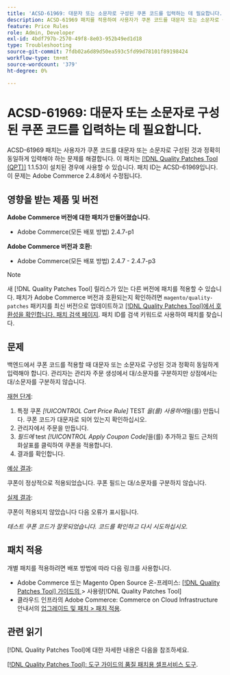 ```yaml
---
title: 'ACSD-61969: 대문자 또는 소문자로 구성된 쿠폰 코드를 입력하는 데 필요합니다.'
description: ACSD-61969 패치를 적용하여 사용자가 쿠폰 코드를 대문자 또는 소문자로 구성한 대로 정확히 입력해야 하는 Adobe Commerce 문제를 해결할 수 있습니다.
feature: Price Rules
role: Admin, Developer
exl-id: 4bdf797b-2570-49f8-8e03-952b49ed1d18
type: Troubleshooting
source-git-commit: 7fdb02a6d89d50ea593c5fd99d78101f89198424
workflow-type: tm+mt
source-wordcount: '379'
ht-degree: 0%

---
```


# ACSD-61969: 대문자 또는 소문자로 구성된 쿠폰 코드를 입력하는 데 필요합니다.

ACSD-61969 패치는 사용자가 쿠폰 코드를 대문자 또는 소문자로 구성된 것과 정확히 동일하게 입력해야 하는 문제를 해결합니다. 이 패치는 [[!DNL Quality Patches Tool (QPT)]](/help/tools/quality-patches-tool/quality-patches-tool-to-self-serve-quality-patches.md) 1.1.53이 설치된 경우에 사용할 수 있습니다. 패치 ID는 ACSD-61969입니다. 이 문제는 Adobe Commerce 2.4.8에서 수정됩니다.

## 영향을 받는 제품 및 버전

**Adobe Commerce 버전에 대한 패치가 만들어졌습니다.**

* Adobe Commerce(모든 배포 방법) 2.4.7-p1

**Adobe Commerce 버전과 호환:**

* Adobe Commerce(모든 배포 방법) 2.4.7 - 2.4.7-p3

>[!NOTE]
>
>새 [!DNL Quality Patches Tool] 릴리스가 있는 다른 버전에 패치를 적용할 수 있습니다. 패치가 Adobe Commerce 버전과 호환되는지 확인하려면 `magento/quality-patches` 패키지를 최신 버전으로 업데이트하고 [[!DNL Quality Patches Tool]에서 호환성을 확인합니다. 패치 검색 페이지](https://experienceleague.adobe.com/tools/commerce-quality-patches/index.html). 패치 ID를 검색 키워드로 사용하여 패치를 찾습니다.

## 문제

백엔드에서 쿠폰 코드를 적용할 때 대문자 또는 소문자로 구성된 것과 정확히 동일하게 입력해야 합니다. 관리자는 관리자 주문 생성에서 대/소문자를 구분하지만 상점에서는 대/소문자를 구분하지 않습니다.

<u>재현 단계</u>:

1. 특정 쿠폰 *[!UICONTROL Cart Price Rule]* TEST *을(를) 사용하여*&#x200B;을(를) 만듭니다. 쿠폰 코드가 대문자로 되어 있는지 확인하십시오.
1. 관리자에서 주문을 만듭니다.
1. *필드에* test *[!UICONTROL Apply Coupon Code]*&#x200B;을(를) 추가하고 필드 근처의 화살표를 클릭하여 쿠폰을 적용합니다.
1. 결과를 확인합니다.

<u>예상 결과</u>:

쿠폰이 정상적으로 적용되었습니다. 쿠폰 필드는 대/소문자를 구분하지 않습니다.

<u>실제 결과</u>:

쿠폰이 적용되지 않았습니다 다음 오류가 표시됩니다.

*테스트 쿠폰 코드가 잘못되었습니다. 코드를 확인하고 다시 시도하십시오.*

## 패치 적용

개별 패치를 적용하려면 배포 방법에 따라 다음 링크를 사용합니다.

* Adobe Commerce 또는 Magento Open Source 온-프레미스: [[!DNL Quality Patches Tool]  가이드의 ](/help/tools/quality-patches-tool/usage.md)> 사용량[!DNL Quality Patches Tool]
* 클라우드 인프라의 Adobe Commerce: Commerce on Cloud Infrastructure 안내서의 [업그레이드 및 패치 > 패치 적용](https://experienceleague.adobe.com/docs/commerce-cloud-service/user-guide/develop/upgrade/apply-patches.html).

## 관련 읽기

[!DNL Quality Patches Tool]에 대한 자세한 내용은 다음을 참조하세요.

[[!DNL Quality Patches Tool]: 도구 가이드의 품질 패치용 셀프서비스 도구](/help/tools/quality-patches-tool/quality-patches-tool-to-self-serve-quality-patches.md).
